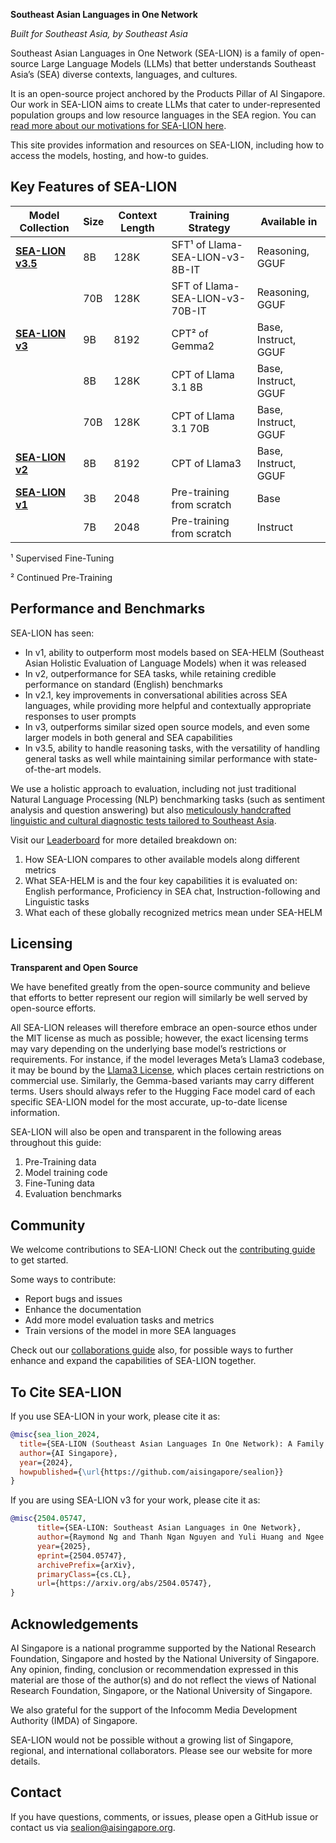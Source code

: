 **Southeast Asian Languages in One Network**

_Built for Southeast Asia, by Southeast Asia_

Southeast Asian Languages in One Network (SEA-LION) is a family of open-source Large Language Models (LLMs) that better understands Southeast Asia’s (SEA) diverse contexts, languages, and cultures.

It is an open-source project anchored by the Products Pillar of AI Singapore. Our work in SEA-LION aims to create LLMs that cater to under-represented population groups and low resource languages in the SEA region. You can [read more about our motivations for SEA-LION here](/overview/why_sea-lion.md).

This site provides information and resources on SEA-LION, including how to access the models, hosting, and how-to guides.

## Key Features of SEA-LION

| Model Collection | Size | Context Length | Training Strategy          | Available in            |
|------------------|------|----------------|----------------------------|-------------------------|
| **[SEA-LION v3.5](/models/sea-lion-v3.5/sea-lion-v3.5.md)** | 8B   | 128K           | SFT¹ of Llama-SEA-LION-v3-8B-IT | Reasoning, GGUF    |
|                  | 70B  | 128K           | SFT of Llama-SEA-LION-v3-70B-IT | Reasoning, GGUF    |
| **[SEA-LION v3](/models/sea-lion-v3/sea-lion-v3.md)**  | 9B   | 8192           | CPT² of Gemma2            | Base, Instruct, GGUF    |
|                  | 8B   | 128K           | CPT of Llama 3.1 8B       | Base, Instruct, GGUF    |
|                  | 70B  | 128K           | CPT of Llama 3.1 70B      | Base, Instruct, GGUF    |
| **[SEA-LION v2](/models/sea-lion-v2/sea-lion-v2.md)**  | 8B   | 8192           | CPT of Llama3             | Base, Instruct, GGUF    |
| **[SEA-LION v1](/models/sea-lion-v1/sea-lion-v1.md)**  | 3B   | 2048           | Pre-training from scratch  | Base                    |
|                  | 7B   | 2048           | Pre-training from scratch  | Instruct                |

¹ Supervised Fine-Tuning

² Continued Pre-Training


## Performance and Benchmarks

SEA-LION has seen:

* In v1, ability to outperform most models based on SEA-HELM (Southeast Asian Holistic Evaluation of Language Models) when it was released
* In v2, outperformance for SEA tasks, while retaining credible performance on standard (English) benchmarks
* In v2.1, key improvements in conversational abilities across SEA languages, while providing more helpful and contextually appropriate responses to user prompts
* In v3, outperforms similar sized open source models, and even some larger models in both general and SEA capabilities
* In v3.5, ability to handle reasoning tasks, with the versatility of handling general tasks as well while maintaining similar performance with state-of-the-art models.

We use a holistic approach to evaluation, including not just traditional Natural Language Processing (NLP) benchmarking tasks (such as sentiment analysis and question answering) but also [meticulously handcrafted linguistic and cultural diagnostic tests tailored to Southeast Asia](https://arxiv.org/abs/2309.06085v2).

Visit our [Leaderboard](https://leaderboard.sea-lion.ai/) for more detailed breakdown on:

1. How SEA-LION compares to other available models along different metrics
2. What SEA-HELM is and the four key capabilities it is evaluated on: English performance, Proficiency in SEA chat, Instruction-following and Linguistic tasks
3. What each of these globally recognized metrics mean under SEA-HELM

## Licensing

**Transparent and Open Source**

We have benefited greatly from the open-source community and believe that efforts to better represent our region will similarly be well served by open-source efforts.

All SEA-LION releases will therefore embrace an open-source ethos under the MIT license as much as possible; however, the exact licensing terms may vary depending on the underlying base model’s restrictions or requirements. For instance, if the model leverages Meta’s Llama3 codebase, it may be bound by the [Llama3 License](https://huggingface.co/meta-llama/Meta-Llama-3-8B/blob/main/LICENSE), which places certain restrictions on commercial use. Similarly, the Gemma-based variants may carry different terms. Users should always refer to the Hugging Face model card of each specific SEA-LION model for the most accurate, up-to-date license information.

SEA-LION will also be open and transparent in the following areas throughout this guide:

1. Pre-Training data
2. Model training code
3. Fine-Tuning data
4. Evaluation benchmarks

## Community

We welcome contributions to SEA-LION! Check out the [contributing guide](overview/contributions.md) to get started.

Some ways to contribute:

* Report bugs and issues
* Enhance the documentation
* Add more model evaluation tasks and metrics
* Train versions of the model in more SEA languages

Check out our [collaborations guide](overview/contributions.md) also, for possible ways to further enhance and expand the capabilities of SEA-LION together.

## To Cite SEA-LION

If you use SEA-LION in your work, please cite it as:

```bibtex
@misc{sea_lion_2024,
  title={SEA-LION (Southeast Asian Languages In One Network): A Family of Large Language Models for Southeast Asia},
  author={AI Singapore},
  year={2024},
  howpublished={\url{https://github.com/aisingapore/sealion}}
}
```

If you are using SEA-LION v3 for your work, please cite it as:

```bibtex
@misc{2504.05747,
      title={SEA-LION: Southeast Asian Languages in One Network},
      author={Raymond Ng and Thanh Ngan Nguyen and Yuli Huang and Ngee Chia Tai and Wai Yi Leong and Wei Qi Leong and Xianbin Yong and Jian Gang Ngui and Yosephine Susanto and Nicholas Cheng and Hamsawardhini Rengarajan and Peerat Limkonchotiwat and Adithya Venkatadri Hulagadri and Kok Wai Teng and Yeo Yeow Tong and Bryan Siow and Wei Yi Teo and Wayne Lau and Choon Meng Tan and Brandon Ong and Zhi Hao Ong and Jann Railey Montalan and Adwin Chan and Sajeban Antonyrex and Ren Lee and Esther Choa and David Ong Tat-Wee and Bing Jie Darius Liu and William Chandra Tjhi and Erik Cambria and Leslie Teo},
      year={2025},
      eprint={2504.05747},
      archivePrefix={arXiv},
      primaryClass={cs.CL},
      url={https://arxiv.org/abs/2504.05747},
}
```

## Acknowledgements

AI Singapore is a national programme supported by the National Research Foundation, Singapore and hosted by the National University of Singapore. Any opinion, finding, conclusion or recommendation expressed in this material are those of the author(s) and do not reflect the views of National Research Foundation, Singapore, or the National University of Singapore.

We also grateful for the support of the Infocomm Media Development Authority (IMDA) of Singapore.

SEA-LION would not be possible without a growing list of Singapore, regional, and international collaborators. Please see our website for more details.

## Contact

If you have questions, comments, or issues, please open a GitHub issue or contact us via  [sealion@aisingapore.org](mailto:sealion@aisingapore.org).
